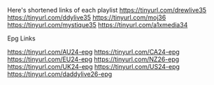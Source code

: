 Here's shortened links of each playlist
https://tinyurl.com/drewlive35
https://tinyurl.com/ddylive35
https://tinyurl.com/moj36
https://tinyurl.com/mystique35
https://tinyurl.com/a1xmedia34

Epg Links

https://tinyurl.com/AU24-epg
https://tinyurl.com/CA24-epg
https://tinyurl.com/EU24-epg
https://tinyurl.com/NZ26-epg
https://tinyurl.com/UK24-epg
https://tinyurl.com/US24-epg       https://tinyurl.com/daddylive26-epg
